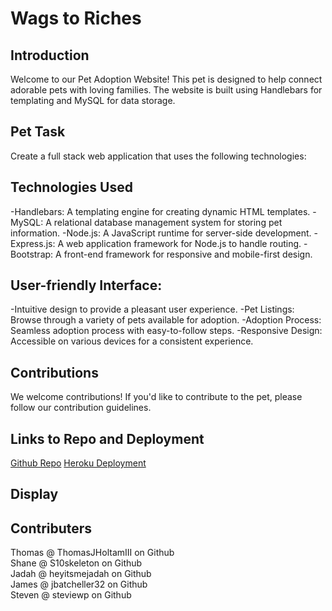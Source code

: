 # Wags to Riches
## Introduction
Welcome to our Pet Adoption Website! This pet is designed to help connect adorable pets with loving families. The website is built using Handlebars for templating and MySQL for data storage.
## Pet Task
Create a full stack web application that uses the following technologies:
## Technologies Used
-Handlebars: A templating engine for creating dynamic HTML templates.
-MySQL: A relational database management system for storing pet information.
-Node.js: A JavaScript runtime for server-side development.
-Express.js: A web application framework for Node.js to handle routing.
-Bootstrap: A front-end framework for responsive and mobile-first design.
## User-friendly Interface:
-Intuitive design to provide a pleasant user experience.
-Pet Listings: Browse through a variety of pets available for adoption.
-Adoption Process: Seamless adoption process with easy-to-follow steps.
-Responsive Design: Accessible on various devices for a consistent experience.
## Contributions
We welcome contributions! If you'd like to contribute to the pet, please follow our contribution guidelines.
## Links to Repo and Deployment
[Github Repo](https://github.com/S10skeleton/Wags-to-Riches)
[Heroku Deployment](https://wags-to-riches-e18aa5042031.herokuapp.com/)
## Display

## Contributers
Thomas @ ThomasJHoltamIII on Github <br>
Shane @ S10skeleton on Github <br>
Jadah @ heyitsmejadah on Github <br>
James @ jbatcheller32 on Github <br>
Steven @ steviewp on Github <br>
